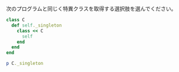 次のプログラムと同じく特異クラスを取得する選択肢を選んでください。

```ruby
class C
  def self._singleton
    class << C
      self
    end
  end
end

p C._singleton
```
